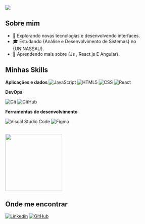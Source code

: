 ![](https://komarev.com/ghpvc/?username=carlosgabriel&color=006bed)

## Sobre mim

- 🤔 Explorando novas tecnologias e desenvolvendo interfaces.
- 🎓 Estudando {Análise e Desenvolvimento de Sistemas} no {UNINASSAU}.
- 🌱 Aprendendo mais sobre {Js , React.js E Angular}.

## Minhas Skills

**Aplicações e dados**
![JavaScript](https://img.shields.io/badge/-JavaScript-333333?style=flat&logo=javascript)
![HTML5](https://img.shields.io/badge/-HTML5-333333?style=flat&logo=HTML5)
![CSS](https://img.shields.io/badge/-CSS-333333?style=flat&logo=CSS3&logoColor=1572B6)
![React](https://img.shields.io/badge/-React-333333?style=flat&logo=react)


**DevOps**

![Git](https://img.shields.io/badge/-Git-333333?style=flat&logo=git)
![GitHub](https://img.shields.io/badge/-GitHub-333333?style=flat&logo=github)

**Ferramentas de desenvolvimento**

![Visual Studio Code](https://img.shields.io/badge/-Visual%20Studio%20Code-333333?style=flat&logo=visual-studio-code&logoColor=007ACC)
![Figma](https://img.shields.io/badge/-Figma-333333?style=flat&logo=figma&logoColor=007ACC)

<br/>

<a href="https://github.com/DevCarl-code" title="Perfil do Carlos">
  <img height="180em" src="https://github-readme-stats.vercel.app/api?username=iuricode&theme=dracula&show_icons=true" />
</a>

## Onde me encontrar

[![Linkedin](https://img.shields.io/badge/-carlosgabriel-blue?style=flat-square&logo=Linkedin&logoColor=white&link=https://www.linkedin.com/in/carlosgabrielferreira/)](https://www.linkedin.com/in/carlosgabrielferreira/)
[![GitHub](https://img.shields.io/github/followers/carlos?label=follow&style=social)](https://github.com/DevCarl-code)
